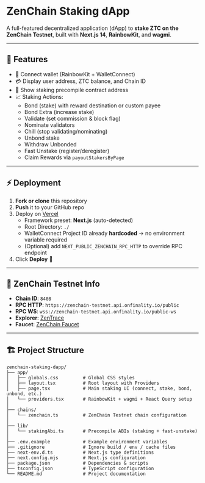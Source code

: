 # ZenChain Staking dApp

A full-featured decentralized application (dApp) to **stake ZTC on the ZenChain Testnet**, built with **Next.js 14**, **RainbowKit**, and **wagmi**.

---

## 🚀 Features

- 🔗 Connect wallet (RainbowKit + WalletConnect)  
- 💳 Display user address, ZTC balance, and Chain ID  
- 📜 Show staking precompile contract address  
- 📈 Staking Actions:  
  - Bond (stake) with reward destination or custom payee  
  - Bond Extra (increase stake)  
  - Validate (set commission & block flag)  
  - Nominate validators  
  - Chill (stop validating/nominating)  
  - Unbond stake  
  - Withdraw Unbonded  
  - Fast Unstake (register/deregister)  
  - Claim Rewards via `payoutStakersByPage`

---

## ⚡ Deployment

1. **Fork or clone** this repository  
2. **Push** it to your GitHub repo  
3. Deploy on [Vercel](https://vercel.com/new)  
   - Framework preset: **Next.js** (auto-detected)  
   - Root Directory: `./`  
   - WalletConnect Project ID already **hardcoded** → no environment variable required  
   - (Optional) add `NEXT_PUBLIC_ZENCHAIN_RPC_HTTP` to override RPC endpoint  
4. Click **Deploy** 🎉  

---

## 🔗 ZenChain Testnet Info

- **Chain ID**: `8408`  
- **RPC HTTP**: `https://zenchain-testnet.api.onfinality.io/public`  
- **RPC WS**: `wss://zenchain-testnet.api.onfinality.io/public-ws`  
- **Explorer**: [ZenTrace](https://zentrace.io)  
- **Faucet**: [ZenChain Faucet](https://faucet.zenchain.io)  

---

## 🏗 Project Structure
```
zenchain-staking-dapp/
├── app/
│   ├── globals.css         # Global CSS styles
│   ├── layout.tsx          # Root layout with Providers
│   ├── page.tsx            # Main staking UI (connect, stake, bond, unbond, etc.)
│   └── providers.tsx       # RainbowKit + wagmi + React Query setup
│
├── chains/
│   └── zenchain.ts         # ZenChain Testnet chain configuration
│
├── lib/
│   └── stakingAbi.ts       # Precompile ABIs (staking + fast-unstake)
│
├── .env.example            # Example environment variables
├── .gitignore              # Ignore build / env / cache files
├── next-env.d.ts           # Next.js type definitions
├── next.config.mjs         # Next.js configuration
├── package.json            # Dependencies & scripts
├── tsconfig.json           # TypeScript configuration
└── README.md               # Project documentation
```
